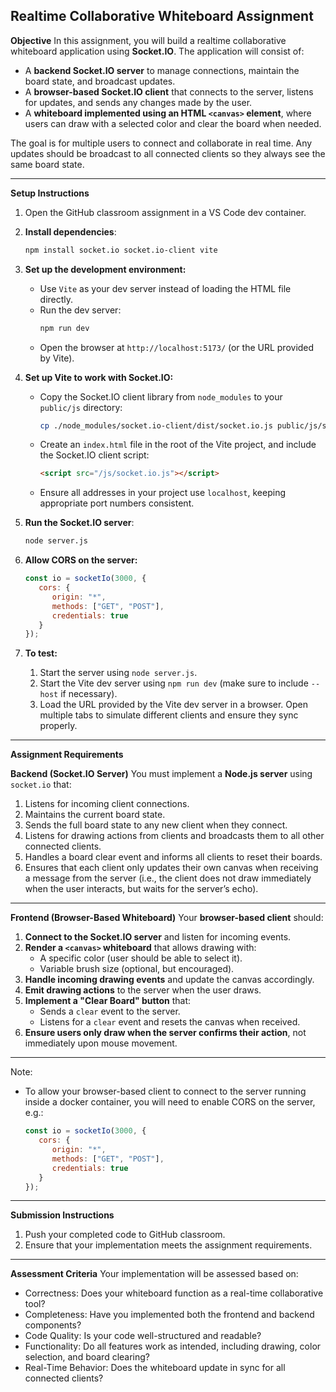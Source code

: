 Realtime Collaborative Whiteboard Assignment
---

**Objective**
In this assignment, you will build a realtime collaborative whiteboard application using **Socket.IO**. The application will consist of:

- A **backend Socket.IO server** to manage connections, maintain the board state, and broadcast updates.
- A **browser-based Socket.IO client** that connects to the server, listens for updates, and sends any changes made by the user.
- A **whiteboard implemented using an HTML `<canvas>` element**, where users can draw with a selected color and clear the board when needed.

The goal is for multiple users to connect and collaborate in real time. Any updates should be broadcast to all connected clients so they always see the same board state.

---

**Setup Instructions**

1. Open the GitHub classroom assignment in a VS Code dev container.
2. **Install dependencies**:
   ```sh
   npm install socket.io socket.io-client vite
   ```
3. **Set up the development environment:**
   - Use `Vite` as your dev server instead of loading the HTML file directly.
   - Run the dev server:
     ```sh
     npm run dev
     ```
   - Open the browser at `http://localhost:5173/` (or the URL provided by Vite).
4. **Set up Vite to work with Socket.IO:**
   - Copy the Socket.IO client library from `node_modules` to your `public/js` directory:
     ```sh
     cp ./node_modules/socket.io-client/dist/socket.io.js public/js/socket.io.js
     ```
   - Create an `index.html` file in the root of the Vite project, and include the Socket.IO client script:
     ```html
     <script src="/js/socket.io.js"></script>
     ```
   - Ensure all addresses in your project use `localhost`, keeping appropriate port numbers consistent.

5. **Run the Socket.IO server**:
   ```sh
   node server.js
   ```

6. **Allow CORS on the server:**
   ```javascript
   const io = socketIo(3000, {
      cors: {
         origin: "*",
         methods: ["GET", "POST"],
         credentials: true
      }
   });
   ```

7. **To test:**
   1. Start the server using `node server.js`.
   2. Start the Vite dev server using `npm run dev` (make sure to include `--host` if necessary).
   3. Load the URL provided by the Vite dev server in a browser. Open multiple tabs to simulate different clients and ensure they sync properly.

---

**Assignment Requirements**

**Backend (Socket.IO Server)**
You must implement a **Node.js server** using `socket.io` that:

1. Listens for incoming client connections.
2. Maintains the current board state.
3. Sends the full board state to any new client when they connect.
4. Listens for drawing actions from clients and broadcasts them to all other connected clients.
5. Handles a board clear event and informs all clients to reset their boards.
6. Ensures that each client only updates their own canvas when receiving a message from the server (i.e., the client does not draw immediately when the user interacts, but waits for the server’s echo).

---

**Frontend (Browser-Based Whiteboard)**
Your **browser-based client** should:

1. **Connect to the Socket.IO server** and listen for incoming events.
2. **Render a `<canvas>` whiteboard** that allows drawing with:
   - A specific color (user should be able to select it).
   - Variable brush size (optional, but encouraged).
3. **Handle incoming drawing events** and update the canvas accordingly.
4. **Emit drawing actions** to the server when the user draws.
5. **Implement a "Clear Board" button** that:
   - Sends a `clear` event to the server.
   - Listens for a `clear` event and resets the canvas when received.
6. **Ensure users only draw when the server confirms their action**, not immediately upon mouse movement.

---

Note:

- To allow your browser-based client to connect to the server running inside a docker container, you will need to enable CORS on the server, e.g.:

   ```javascript
   const io = socketIo(3000, {
      cors: {
         origin: "*",
         methods: ["GET", "POST"],
         credentials: true
      }
   });
   ```

---

**Submission Instructions**

1. Push your completed code to GitHub classroom.
2. Ensure that your implementation meets the assignment requirements.

---

**Assessment Criteria**
Your implementation will be assessed based on:
- Correctness: Does your whiteboard function as a real-time collaborative tool?
- Completeness: Have you implemented both the frontend and backend components?
- Code Quality: Is your code well-structured and readable?
- Functionality: Do all features work as intended, including drawing, color selection, and board clearing?
- Real-Time Behavior: Does the whiteboard update in sync for all connected clients?
